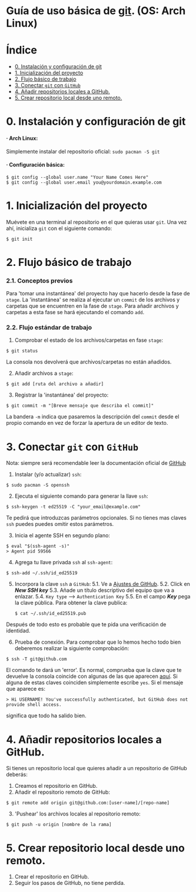 # Guía de uso básica de [git](https://git-scm.com/). (OS: Arch Linux)

# Índice 

- [0. Instalación y configuración de git](#0-instalación-y-configuración-de-git)
- [1. Inicialización del proyecto](#1-inicialización-del-proyecto)
- [2. Flujo básico de trabajo](#2-flujo-básico-de-trabajo)
- [3. Conectar `git` con `GitHub`](#3-conectar-git-con-github)
- [4. Añadir repositorios locales a GitHub.](#4-añadir-repositorios-locales-a-github)
- [5. Crear repositorio local desde uno remoto.](#5-crear-repositorio-local-desde-uno-remoto)

# 0. Instalación y configuración de git

#### · Arch Linux: 
Simplemente instalar del repositorio oficial: 
`sudo pacman -S git`

#### · Configuración básica: 
```
$ git config --global user.name "Your Name Comes Here"
$ git config --global user.email you@yourdomain.example.com
```

# 1. Inicialización del proyecto
Muévete en una terminal al repositorio en el que quieras usar `git`.
Una vez ahí, inicializa `git` con el siguiente comando: 
```
$ git init
```

# 2. Flujo básico de trabajo

### 2.1. Conceptos previos

Para 'tomar una instantánea' del proyecto hay que hacerlo desde la fase de `stage`. La 'instantánea' se realiza al ejecutar un `commit` de los archivos y carpetas que se encuentren en la fase de `stage`. Para añadir archivos y carpetas a esta fase se hará ejecutando el comando `add`. 

### 2.2. Flujo estándar de trabajo

1. Comprobar el estado de los archivos/carpetas en fase `stage`: 
```
$ git status
```
La consola nos devolverá que archivos/carpetas no están añadidos. 

2. Añadir archivos a `stage`:
```
$ git add [ruta del archivo a añadir]
```
3. Registrar  la 'instantánea' del proyecto: 
```
$ git commit -m "[Breve mensaje que describa el commit]"
```
La bandera `-m` indica que pasaremos la descripción del `commit` desde el propio comando en vez de forzar la apertura de un editor de texto.

# 3. Conectar `git` con `GitHub`

Nota: siempre será recomendable leer la documentación oficial de [GitHub](https://docs.github.com/es/authentication/connecting-to-github-with-ssh/generating-a-new-ssh-key-and-adding-it-to-the-ssh-agent)

1. Instalar (y/o actualizar) `ssh`: 
```
$ sudo pacman -S openssh
```
2. Ejecuta el siguiente comando para generar la llave `ssh`: 
```
$ ssh-keygen -t ed25519 -C "your_email@example.com"
```
Te pedirá que introduzcas parámetros opcionales. Si no tienes mas claves `ssh` puedes puedes omitir estos parámetros.

3. Inicia el agente SSH en segundo plano:
```
$ eval "$(ssh-agent -s)"
> Agent pid 59566
```
4. Agrega tu llave privada `ssh` al `ssh-agent`:
```
$ ssh-add ~/.ssh/id_ed25519
```

5. Incorpora la clave `ssh` a `GitHub`:
    5.1. Ve a [Ajustes de GitHub](https://github.com/settings/keys).
    5.2. Click en ***New SSH key***
    5.3. Añade un título descriptivo del equipo que va a enlazar.
    5.4. `Key type` --> `Authentication Key`
    5.5. En el campo ***Key*** pega la clave pública.
    Para obtener la clave publica:
    ```
    $ cat ~/.ssh/id_ed25519.pub
    ```
Después de todo esto es probable que te pida una verificación de identidad. 

6. Prueba de conexión.
Para comprobar que lo hemos hecho todo bien deberemos realizar la siguiente comprobación: 
```
$ ssh -T git@github.com
```
El comando te dará un 'error'. Es normal, comprueba que la clave que te devuelve la consola coincide con algunas de las que aparecen [aquí](https://docs.github.com/es/authentication/keeping-your-account-and-data-secure/githubs-ssh-key-fingerprints). Si alguna de estas claves coinciden simplemente escribe `yes`. 
Si el mensaje que aparece es: 
```
> Hi USERNAME! You've successfully authenticated, but GitHub does not provide shell access.
```
significa que todo ha salido bien.


# 4. Añadir repositorios locales a GitHub.
Si tienes un repositorio local que quieres añadir a un repositorio de GitHub deberás: 
1. Creamos el repositorio en GitHub.
2. Añadir el repositorio remoto de GitHub: 
```
$ git remote add origin git@github.com:[user-name]/[repo-name]
```

3. 'Pushear' los archivos locales al repositorio remoto: 
```
$ git push -u origin [nombre de la rama]
```

# 5. Crear repositorio local desde uno remoto.

1. Crear el repositorio en GitHub. 
2. Seguir los pasos de GitHub, no tiene perdida. 